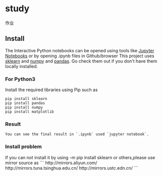 # study
作业
## Install
The Interactive Python notebooks can be opened using tools like <a href="http://jupyter.org/">Jupyter Notebooks</a> or by opening .ipynb files in Github/browser
This project uses [sklearn](https://scikit-learn.org/stable/install.html) and [numpy](https://numpy.org/) and [pandas](https://pandas.pydata.org/). Go check them out if you don't have them locally installed.

<h3>For Python3</h3>
Install the required libraries using Pip such as 

```
pip install sklearn
pip install pandas
pip install numpy
pip install matplotlib
```

<h3>Result</h3>

```
You can see the final result in `.ipynb` used `jupyter notebook`.

```
<h3> Install problem</h3>
If you can not install it by using -m pip install sklearn or others,please use mirror source as
```
http://mirrors.aliyun.com/
http://mirrors.tuna.tsinghua.edu.cn/
http://mirrors.ustc.edn.cn/
```

